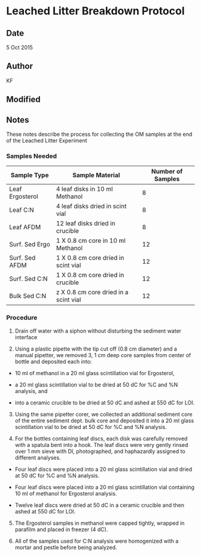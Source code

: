 # Leached Litter Breakdown Protocol 

## Date

5 Oct 2015

## Author

KF

## Modified


## Notes

These notes describe the process for collecting the OM samples at the end of the Leached Litter Experiment

### Samples Needed

 Sample Type     | Sample Material                          | Number of Samples
 ----------      | --------------                           | ----------------
 Leaf Ergosterol | 4 leaf disks in 10 ml Methanol           | 8 
 Leaf C:N        | 4 leaf disks dried in scint vial         | 8
 Leaf AFDM       | 12 leaf disks dried in crucible          | 8
 Surf. Sed Ergo  | 1 X 0.8 cm core in 10 ml Methanol        | 12
 Surf. Sed AFDM  | 1 X 0.8 cm core dried in scint vial      | 12
 Surf. Sed C:N   | 1 X 0.8 cm core dried in crucible        | 12
 Bulk Sed C:N    | z X 0.8 cm core dried in a scint vial    | 12

### Procedure

1) Drain off water with a siphon without disturbing the sediment water interface

2) Using a plastic pipette with the tip cut off (0.8 cm diameter) and a manual pipetter, we removed 3, 1 cm deep core samples from center of bottle and deposited each into:

* 10 ml of methanol in a 20 ml glass scintillation vial for Ergosterol, 
    
* a 20 ml glass scintillation vial to be dried at 50 dC for %C and %N analysis, and 

* into a ceramic crucible to be dried at 50 dC and ashed at 550 dC for LOI.

3) Using the same pipetter corer, we collected an additional sediment core of the entire sediment dept. bulk core and deposited it into a 20 ml glass scintillation vial to be dried at 50 dC for %C and %N analysis.

4) For the bottles containing leaf discs, each disk was carefully removed with a spatula bent into a hook.  The leaf discs were very gently rinsed over 1 mm sieve with DI, photographed, and haphazardly assigned to different analyses. 

* Four leaf discs were placed into a 20 ml glass scintillation vial and dried at 50 dC for %C and %N analysis. 

* Four leaf discs were placed into a 20 ml glass scintillation vial containing 10 ml of methanol for Ergosterol analysis. 

* Twelve leaf discs were dried at 50 dC in a ceramic crucible and then ashed at 550 dC for LOI.

5) The Ergosterol samples in methanol were capped tightly, wrapped in parafilm and placed in freezer (4 dC).

6) All of the samples used for C:N analysis were homogenized with a mortar and pestle before being analyzed.
